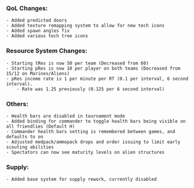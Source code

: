### QoL Changes:
	- Added predicted doors
	- Added texture remapping system to allow for new tech icons
	- Added spawn angles fix
	- Added various tech tree icons
	
### Resource System Changes:
	- Starting tRes is now 50 per team (Decreased from 60)
	- Starting pRes is now 10 per player on both teams (Decreased from 15/12 on Marines/Aliens)
	- pRes income rate is 1 per minute per RT (0.1 per interval, 6 second interval).
		- Rate was 1.25 previously (0.125 per 6 second interval)
		
### Others:
	- Health bars are disabled in tournament mode
	- Added binding for commander to toggle health bars being visible on all friendlies (Default H)
	- Commander health bars setting is remembered between games, and defaults to on
	- Adjusted medpack/ammopack drops and order issuing to limit early scouting abilities
	- Spectators can now see maturity levels on alien structures
	
### Supply:
	- Added base system for supply rework, currently disabled
